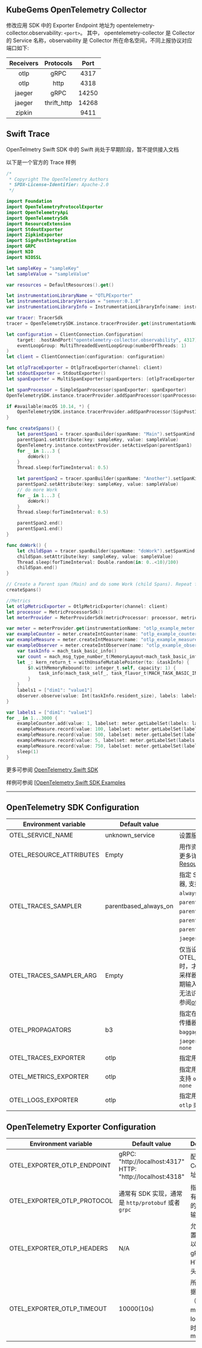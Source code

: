 <BaseAlertTip message="在使用前请联系集群管理员开启 KubeGems Observability 相关的组件。" />

## KubeGems OpenTelemetry Collector

修改应用 SDK 中的 Exporter Endpoint 地址为 opentelemetry-collector.observability: `<port>`。 其中， opentelemetry-collector 是 Collector 的 Service 名称，observability 是 Collector 所在命名空间，不同上报协议对应端口如下:

| Receivers |  Protocols  | Port  |
| :-------: | :---------: | :---: |
|   otlp    |    gRPC     | 4317  |
|   otlp    |    http     | 4318  |
|  jaeger   |    gRPC     | 14250 |
|  jaeger   | thrift_http | 14268 |
|  zipkin   |             | 9411  |

## Swift Trace

OpenTelmetry Swift SDK 中的 Swift 尚处于早期阶段，暂不提供接入文档

以下是一个官方的 Trace 样例

```swift
/*
 * Copyright The OpenTelemetry Authors
 * SPDX-License-Identifier: Apache-2.0
 */

import Foundation
import OpenTelemetryProtocolExporter
import OpenTelemetryApi
import OpenTelemetrySdk
import ResourceExtension
import StdoutExporter
import ZipkinExporter
import SignPostIntegration
import GRPC
import NIO
import NIOSSL

let sampleKey = "sampleKey"
let sampleValue = "sampleValue"

var resources = DefaultResources().get()

let instrumentationLibraryName = "OTLPExporter"
let instrumentationLibraryVersion = "semver:0.1.0"
var instrumentationLibraryInfo = InstrumentationLibraryInfo(name: instrumentationLibraryName, version: instrumentationLibraryVersion)

var tracer: TracerSdk
tracer = OpenTelemetrySDK.instance.tracerProvider.get(instrumentationName: instrumentationLibraryName, instrumentationVersion: instrumentationLibraryVersion) as! TracerSdk

let configuration = ClientConnection.Configuration(
    target: .hostAndPort("opentelemetry-collector.observability", 4317),
    eventLoopGroup: MultiThreadedEventLoopGroup(numberOfThreads: 1)
)
let client = ClientConnection(configuration: configuration)

let otlpTraceExporter = OtlpTraceExporter(channel: client)
let stdoutExporter = StdoutExporter()
let spanExporter = MultiSpanExporter(spanExporters: [otlpTraceExporter, stdoutExporter])

let spanProcessor = SimpleSpanProcessor(spanExporter: spanExporter)
OpenTelemetrySDK.instance.tracerProvider.addSpanProcessor(spanProcessor)

if #available(macOS 10.14, *) {
    OpenTelemetrySDK.instance.tracerProvider.addSpanProcessor(SignPostIntegration())
}

func createSpans() {
    let parentSpan1 = tracer.spanBuilder(spanName: "Main").setSpanKind(spanKind: .client).startSpan()
    parentSpan1.setAttribute(key: sampleKey, value: sampleValue)
    OpenTelemetry.instance.contextProvider.setActiveSpan(parentSpan1)
    for _ in 1...3 {
        doWork()
    }
    Thread.sleep(forTimeInterval: 0.5)

    let parentSpan2 = tracer.spanBuilder(spanName: "Another").setSpanKind(spanKind: .client).setActive(true).startSpan()
    parentSpan2.setAttribute(key: sampleKey, value: sampleValue)
    // do more Work
    for _ in 1...3 {
        doWork()
    }
    Thread.sleep(forTimeInterval: 0.5)

    parentSpan2.end()
    parentSpan1.end()
}

func doWork() {
    let childSpan = tracer.spanBuilder(spanName: "doWork").setSpanKind(spanKind: .client).startSpan()
    childSpan.setAttribute(key: sampleKey, value: sampleValue)
    Thread.sleep(forTimeInterval: Double.random(in: 0..<10)/100)
    childSpan.end()
}

// Create a Parent span (Main) and do some Work (child Spans). Repeat for another Span.
createSpans()

//Metrics
let otlpMetricExporter = OtlpMetricExporter(channel: client)
let processor = MetricProcessorSdk()
let meterProvider = MeterProviderSdk(metricProcessor: processor, metricExporter: otlpMetricExporter, metricPushInterval: 0.1)

var meter = meterProvider.get(instrumentationName: "otlp_example_meter'")
var exampleCounter = meter.createIntCounter(name: "otlp_example_counter")
var exampleMeasure = meter.createIntMeasure(name: "otlp_example_measure")
var exampleObserver = meter.createIntObserver(name: "otlp_example_observation") { observer in
    var taskInfo = mach_task_basic_info()
    var count = mach_msg_type_number_t(MemoryLayout<mach_task_basic_info>.size) / 4
    let _: kern_return_t = withUnsafeMutablePointer(to: &taskInfo) {
        $0.withMemoryRebound(to: integer_t.self, capacity: 1) {
            task_info(mach_task_self_, task_flavor_t(MACH_TASK_BASIC_INFO), $0, &count)
        }
    }
    labels1 = ["dim1": "value1"]
    observer.observe(value: Int(taskInfo.resident_size), labels: labels1)
}

var labels1 = ["dim1": "value1"]
for _ in 1...3000 {
    exampleCounter.add(value: 1, labelset: meter.getLabelSet(labels: labels1))
    exampleMeasure.record(value: 100, labelset: meter.getLabelSet(labels: labels1))
    exampleMeasure.record(value: 500, labelset: meter.getLabelSet(labels: labels1))
    exampleMeasure.record(value: 5, labelset: meter.getLabelSet(labels: labels1))
    exampleMeasure.record(value: 750, labelset: meter.getLabelSet(labels: labels1))
    sleep(1)
}
```

更多可参阅 [OpenTelemetry Swift SDK](https://github.com/open-telemetry/opentelemetry-swift)

样例可参阅 [[OpenTelemetry Swift SDK Examples](https://github.com/open-telemetry/opentelemetry-swift/tree/main/Examples)

---

## OpenTelemetry SDK Configuration

| Environment variable | Default value | Description |
| --- | --- | --- |
| OTEL_SERVICE_NAME | unknown_service | 设置服务名 `service.name` |
| OTEL_RESOURCE_ATTRIBUTES | Empty | 用作资源属性的键值对。有关更多详细信息，请参阅 [Resource SDK](https://opentelemetry.io/docs/reference/specification/resource/sdk/#specifying-resource-information-via-an-environment-variable) |
| OTEL_TRACES_SAMPLER | parentbased_always_on | 指定 SDK 用于采样跟踪的采样器, 支持 `always_on`、`always_off`、`traceidratio`、`parentbased_always_on`、`parentbased_always_off`、`parentbased_traceidratio`、`parentbased_jaeger_remote`、`jaeger_remote` 或者 `xray` |
| OTEL_TRACES_SAMPLER_ARG | Empty | 仅当设置 OTEL_TRACES_SAMPLER 时，才会使用指定的值。每个采样器类型都定义了自己的预期输入（如果有的话）。无效或无法识别的输入记录为错误, 请参阅[otel_traces_sampler_arg](https://opentelemetry.io/docs/concepts/sdk-configuration/general-sdk-configuration/#otel_traces_sampler_arg) |
| OTEL_PROPAGATORS | b3 | 指定在逗号分隔列表中使用的传播器, 支持 `tracecontext`、`baggage`、`b3`、`b3multi`、`jaeger`、`xray`、`ottrace` 或者 `none` |
| OTEL_TRACES_EXPORTER | otlp | 指定用于 trace 的 exporter |
| OTEL_METRICS_EXPORTER | otlp | 指定用于 metrics 的 exporter,支持 `otlp`、`prometheus` 或者 `none` |
| OTEL_LOGS_EXPORTER | otlp | 指定用于 log 的 exporter,支持 `otlp` 或者 `none` |

## OpenTelemetry Exporter Configuration

| Environment variable | Default value | Description |
| --- | --- | --- |
| OTEL_EXPORTER_OTLP_ENDPOINT | gRPC: "http://localhost:4317" <br /> HTTP: "http://localhost:4318" | 配置 OTEL Collector 地址 |
| OTEL_EXPORTER_OTLP_PROTOCOL | 通常有 SDK 实现，通常是 `http/protobuf` 或者 `grpc` | 指定用于所有遥测数据的 OTLP 传输协议 |
| OTEL_EXPORTER_OTLP_HEADERS | N/A | 允许您将配置为键值对以添加到的 gRPC 或 HTTP 请求头中 |
| OTEL_EXPORTER_OTLP_TIMEOUT | 10000(10s) | 所有上报数据（traces、metrics、logs）的超时值，单位 ms |
